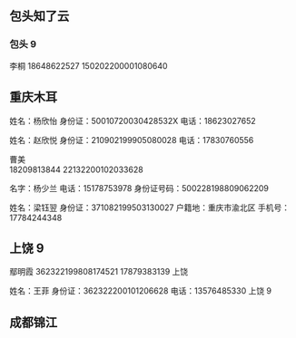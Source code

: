 ## 包头知了云

### 包头 9

李桐
18648622527
150202200001080640

## 重庆木耳

姓名：杨欣怡
身份证：50010720030428532X
电话：18623027652

姓名：赵欣悦
身份证：210902199905080028
电话：17830760556

曹美  
18209813844
22132200102033628

名字：杨少兰
电话：15178753978
身份证号码：500228198809062209

姓名：梁钰翌
身份证：371082199503130027
户籍地：重庆市渝北区
手机号：17784244348

## 上饶 9

鄢明霞
362322199808174521
17879383139
上饶️

姓名：王菲
身份证：362322200101206628
电话：13576485330
上饶 9

## 成都锦江
